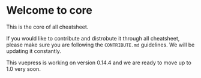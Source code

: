 # Welcome to core
This is the core of all cheatsheet.

If you would like to contribute and distrobute it through all cheatsheet, please make sure you are following the `CONTRIBUTE.md` guidelines. We will be updating it constantly.

This vuepress is working on version 0.14.4 and we are ready to move up to 1.0 very soon.
